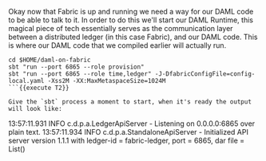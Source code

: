 Okay now that Fabric is up and running we need a way for our DAML code to be able to talk to it. In order to do this we'll start our DAML Runtime, this magical piece of tech essentially serves as the communication layer between a distributed ledger (in this case Fabric), and our DAML code. This is where our DAML code that we compiled earlier will actually run.

```
cd $HOME/daml-on-fabric
sbt "run --port 6865 --role provision"
sbt "run --port 6865 --role time,ledger" -J-DfabricConfigFile=config-local.yaml -Xss2M -XX:MaxMetaspaceSize=1024M
```{{execute T2}}

Give the `sbt` process a moment to start, when it's ready the output will look like:

```
13:57:11.931 INFO  c.d.p.a.LedgerApiServer - Listening on 0.0.0.0:6865 over plain text.
13:57:11.934 INFO  c.d.p.a.StandaloneApiServer - Initialized API server version 1.1.1 with ledger-id = fabric-ledger, port = 6865, dar file = List()
```